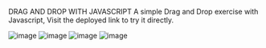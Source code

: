 DRAG AND DROP WITH JAVASCRIPT
A simple Drag and Drop exercise with Javascript, Visit the deployed link to try it directly. 

![image](https://github.com/Vito290500/Drag-Drop/assets/110898637/23f1998d-dca6-4c70-9b58-0f4e35d4c755)
![image](https://github.com/Vito290500/Drag-Drop/assets/110898637/714b2de7-9e19-4345-825b-528dcb9f66c9)
![image](https://github.com/Vito290500/Drag-Drop/assets/110898637/878f3532-047f-4fe5-830c-a08061586d36)
![image](https://github.com/Vito290500/Drag-Drop/assets/110898637/a02aa4e8-8554-4e84-94e1-3a1f35ce746e)

